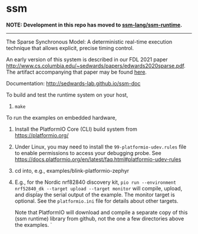 # ssm

**NOTE: Development in this repo has moved to [ssm-lang/ssm-runtime](https://www.github.com/ssm-lang/ssm-runtime).**

----

The Sparse Synchronous Model: A deterministic real-time execution
technique that allows explicit, precise timing control.

An early version of this system is described in our FDL 2021 paper
<http://www.cs.columbia.edu/~sedwards/papers/edwards2020sparse.pdf>.
The artifact accompanying that paper may be found [here](https://www.github.com/sedwards-lab/ssm/releases/tag/fdl2020).

Documentation: http://sedwards-lab.github.io/ssm-doc

To build and test the runtime system on your host,

1. `make`

To run the examples on embedded hardware,

1. Install the PlatformIO Core (CLI) build system from https://platformio.org/

2. Under Linux, you may need to install the `99-platformio-udev.rules` file
   to enable permissions to access your debugging probe.
   See https://docs.platformio.org/en/latest/faq.html#platformio-udev-rules

3. cd into, e.g., examples/blink-platformio-zephyr

4. E.g., for the Nordic nrf82840 discovery kit,
   `pio run --environment nrf52840_dk --target upload --target monitor`
   will compile, upload, and display the serial output of the example.
   The monitor target is optional.
   See the `platformio.ini` file for details about other targets.

   Note that PlatformIO will download and compile a separate copy of this
   (ssm runtime) library from github, not the one a few directories
   above the examples.
`
